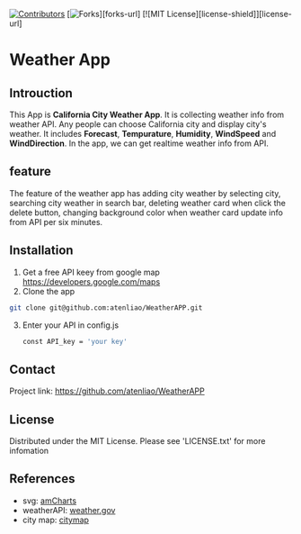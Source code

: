 [![Contributors][contributors-shield]][contributors-url]
[![Forks][forks-shield]][forks-url]
[![MIT License][license-shield]][license-url]

# Weather App

## Introuction
This App is **California City Weather App**. It is collecting weather info from weather API. Any people can choose California city and display city's weather. It includes **Forecast**, **Tempurature**, **Humidity**, **WindSpeed** and **WindDirection**. In the app, we can get realtime weather info from API.


## feature
The feature of the weather app has adding city weather by selecting city, searching city weather in search bar, deleting weather card when click the delete button, changing background color when weather card update info from API per six minutes.

## Installation
1. Get a free API keey from google map https://developers.google.com/maps 
2. Clone the app
  ```sh
  git clone git@github.com:atenliao/WeatherAPP.git 
  ```
3. Enter your API in config.js
   ```sh
   const API_key = 'your key'
   ``` 


## Contact
Project link: https://github.com/atenliao/WeatherAPP 


## License

Distributed under the MIT License. Please see 'LICENSE.txt' for more infomation


## References
 * svg: [amCharts](https://www.amcharts.com/)
 * weatherAPI: [weather.gov](https://www.weather.gov/documentation/services-web-api)
 * city map: [citymap](https://developers.google.com/maps/) 

 [contributors-shield]: https://img.shields.io/github/contributors/atenliao/weatherApp.svg?style=for-the-badge
 [contributors-url]: https://github.com/atenliao/WeatherAPP/graphs/contributors
 [forks-shield]: https://img.shields.io/github/forks/atenliao/weatherAPP.svg?style=for-the-badge
 [fork-url]: https://github.com/atenliao/weatherAPP/network/members